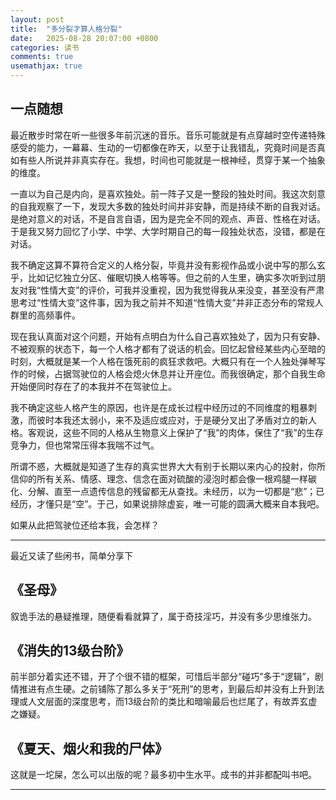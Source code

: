 ```yaml
---
layout: post
title:  "多分裂才算人格分裂"
date:   2025-08-28 20:07:00 +0800
categories: 读书
comments: true
usemathjax: true
---
```


## 一点随想

最近散步时常在听一些很多年前沉迷的音乐。音乐可能就是有点穿越时空传递特殊感受的能力，一幕幕、生动的一切都像在昨天，以至于让我错乱，究竟时间是否真如有些人所说并非真实存在。我想，时间也可能就是一根神经，贯穿于某一个抽象的维度。

一直以为自己是内向，是喜欢独处。前一阵子又是一整段的独处时间。我这次刻意的自我观察了一下，发现大多数的独处时间并非安静，而是持续不断的自我对话。是绝对意义的对话，不是自言自语，因为是完全不同的观点、声音、性格在对话。于是我又努力回忆了小学、中学、大学时期自己的每一段独处状态，没错，都是在对话。

我不确定这算不算符合定义的人格分裂，毕竟并没有影视作品或小说中写的那么玄乎，比如记忆独立分区、催眠切换人格等等。但之前的人生里，确实多次听到过朋友对我“性情大变”的评价，可我并没重视，因为我觉得我从来没变，甚至没有严肃思考过“性情大变”这件事，因为我之前并不知道“性情大变”并非正态分布的常规人群里的高频事件。

现在我认真面对这个问题，开始有点明白为什么自己喜欢独处了，因为只有安静、不被观察的状态下，每一个人格才都有了说话的机会。回忆起曾经某些内心至暗的时刻，大概就是某一个人格在饿死前的疯狂求救吧。大概只有在一个人独处弹琴写作的时候，占据驾驶位的人格会熄火休息并让开座位。而我很确定，那个自我生命开始便同时存在了的本我并不在驾驶位上。

我不确定这些人格产生的原因，也许是在成长过程中经历过的不同维度的粗暴刺激，而彼时本我还太弱小，来不及适应或应对，于是硬分叉出了矛盾对立的新人格。客观说，这些不同的人格从生物意义上保护了“我”的肉体，保住了“我”的生存竞争力，但也常常压得本我喘不过气。

所谓不惑，大概就是知道了生存的真实世界大大有别于长期以来内心的投射，你所信仰的所有关系、情感、理念、信念在面对硫酸的浸泡时都会像一根鸡腿一样碳化、分解、直至一点遗传信息的残留都无从查找。未经历，以为一切都是“悲”；已经历，才懂只是“空”。于己，如果说排除虚妄，唯一可能的圆满大概来自本我吧。

如果从此把驾驶位还给本我，会怎样？

<hr>

最近又读了些闲书，简单分享下

## 《圣母》

叙诡手法的悬疑推理，随便看看就算了，属于奇技淫巧，并没有多少思维张力。


## 《消失的13级台阶》

前半部分着实还不错，开了个很不错的框架，可惜后半部分“碰巧”多于“逻辑”，剧情推进有点生硬。之前铺陈了那么多关于“死刑”的思考，到最后却并没有上升到法理或人文层面的深度思考，而13级台阶的类比和暗喻最后也烂尾了，有故弄玄虚之嫌疑。


## 《夏天、烟火和我的尸体》

这就是一坨屎，怎么可以出版的呢？最多初中生水平。成书的并非都配叫书吧。


<hr>

